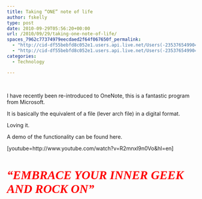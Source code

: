 ```yaml
---
title: Taking “ONE” note of life
author: fskelly
type: post
date: 2010-09-29T05:56:20+00:00
url: /2010/09/29/taking-one-note-of-life/
spaces_7962c77374979eecdaed2f64f067650f_permalink:
  - "http://cid-df55bebfd8c052e1.users.api.live.net/Users(-2353765499046702367)/Blogs('DF55BEBFD8C052E1!116')/Entries('DF55BEBFD8C052E1!2675')?authkey=22Fzl6To93U%24"
  - "http://cid-df55bebfd8c052e1.users.api.live.net/Users(-2353765499046702367)/Blogs('DF55BEBFD8C052E1!116')/Entries('DF55BEBFD8C052E1!2675')?authkey=22Fzl6To93U%24"
categories:
  - Technology

---
```

<div id="msgcns!DF55BEBFD8C052E1!2675" class="bvMsg">
  <p>
     
  </p>
  
  <p>
    I have recently been re-introduced to OneNote, this is a fantastic program from Microsoft.
  </p>
  
  <p>
    It is basically the equivalent of a file (lever arch file) in a digital format.
  </p>
  
  <p>
    Loving it.
  </p>
  
  <p>
    A demo of the functionality can be found here.
  </p>
  
  <div style="display:inline;float:none;margin:0;padding:0;">
    <div>
      [youtube=http://www.youtube.com/watch?v=R2mnxl9n0Vo&hl=en]
    </div>
  </div>
  
  <p>
     
  </p>
  
  <p>
    <font color="#ff0000" size="6" face="Broadway"><em><strong>“EMBRACE YOUR INNER GEEK AND ROCK ON”</strong></em></font>
  </p></p>
</div>